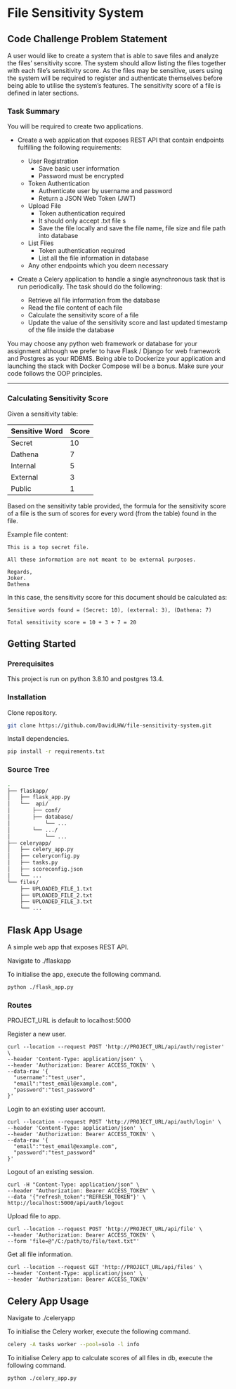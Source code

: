 # File Sensitivity System

## Code Challenge Problem Statement

A user would like to create a system that is able to save files and analyze the files’ sensitivity score. The system should allow listing the files together with each file’s sensitivity score. As the files may be sensitive, users using the system will be required to register and authenticate themselves before being able to utilise the system’s features. The sensitivity score of a file is defined in later sections.

### Task Summary

You will be required to create two applications.

- Create a web application that exposes REST API that contain endpoints fulfilling the following requirements:
  - User Registration
    - Save basic user information
    - Password must be encrypted
  - Token Authentication
    - Authenticate user by username and password
    - Return a JSON Web Token (JWT)
  - Upload File
    - Token authentication required
    - It should only accept .txt file s
    - Save the file locally and save the file name, file size and file path into database
  - List Files
    - Token authentication required
    - List all the file information in database
  - Any other endpoints which you deem necessary
  
  
- Create a Celery application to handle a single asynchronous task that is run periodically. The task should do the following:
  - Retrieve all file information from the database
  - Read the file content of each file
  - Calculate the sensitivity score of a file
  - Update the value of the sensitivity score and last updated timestamp of the file inside the database
 
You may choose any python web framework or database for your assignment although we prefer to have Flask / Django for web framework and Postgres as your RDBMS. Being able to Dockerize your application and launching the stack with Docker Compose will be a bonus. Make sure your code follows the OOP principles.  

---

### Calculating Sensitivity Score

Given a sensitivity table:

| Sensitive Word | Score |
|----------------|-------|
| Secret         | 10    |
| Dathena        | 7     |
| Internal       | 5     |
| External       | 3     |
| Public         | 1     |

Based on the sensitivity table provided, the formula for the sensitivity score of a file is the sum of scores for every word (from the table) found in the file.

Example file content:

```
This is a top secret file.

All these information are not meant to be external purposes.

Regards,
Joker.
Dathena
```

In this case, the sensitivity score for this document should be calculated as:

```
Sensitive words found = (Secret: 10), (external: 3), (Dathena: 7)

Total sensitivity score = 10 + 3 + 7 = 20
```

## Getting Started

### Prerequisites

This project is run on python 3.8.10 and postgres 13.4.

### Installation

Clone repository.

``` bash
git clone https://github.com/DavidLHW/file-sensitivity-system.git
```

Install dependencies.

``` bash
pip install -r requirements.txt
```

### Source Tree
``` bash
.
├── flaskapp/
│   ├── flask_app.py
│   └──  api/
│       ├── conf/
│       ├── database/
│           └── ...
│       └── .../
│           └── ...
├── celeryapp/
│   ├── celery_app.py
│   ├── celeryconfig.py
│   ├── tasks.py
│   ├── scoreconfig.json
│   └── ...
└── files/
    ├── UPLOADED_FILE_1.txt
    ├── UPLOADED_FILE_2.txt
    ├── UPLOADED_FILE_3.txt
    └── ...
```


## Flask App Usage

A simple web app that exposes REST API.

Navigate to ./flaskapp

To initialise the app, execute the following command.

``` bash
python ./flask_app.py
```

### Routes

PROJECT_URL is default to localhost:5000

Register a new user.

``` curl
curl --location --request POST 'http://PROJECT_URL/api/auth/register' \
--header 'Content-Type: application/json' \
--header 'Authorization: Bearer ACCESS_TOKEN' \
--data-raw '{
  "username":"test_user",
  "email":"test_email@example.com",
  "password":"test_password"
}'
```

Login to an existing user account.

``` curl
curl --location --request POST 'http://PROJECT_URL/api/auth/login' \
--header 'Content-Type: application/json' \
--header 'Authorization: Bearer ACCESS_TOKEN' \
--data-raw '{
  "email":"test_email@example.com",
  "password":"test_password"
}'
```

Logout of an existing session.

``` curl
curl -H "Content-Type: application/json" \
--header "Authorization: Bearer ACCESS_TOKEN" \
--data '{"refresh_token":"REFRESH_TOKEN"}' \
http://localhost:5000/api/auth/logout
```

Upload file to app.

``` curl
curl --location --request POST 'http://PROJECT_URL/api/file' \
--header 'Authorization: Bearer ACCESS_TOKEN' \
--form 'file=@"/C:/path/to/file/text.txt"'
```

Get all file information.

``` curl
curl --location --request GET 'http://PROJECT_URL/api/files' \
--header 'Content-Type: application/json' \
--header 'Authorization: Bearer ACCESS_TOKEN'
```

## Celery App Usage

Navigate to ./celeryapp

To initialise the Celery worker, execute the following command.
``` bash
celery -A tasks worker --pool=solo -l info
```

To initialise Celery app to calculate scores of all files in db, execute the following command.

``` bash
python ./celery_app.py
```
